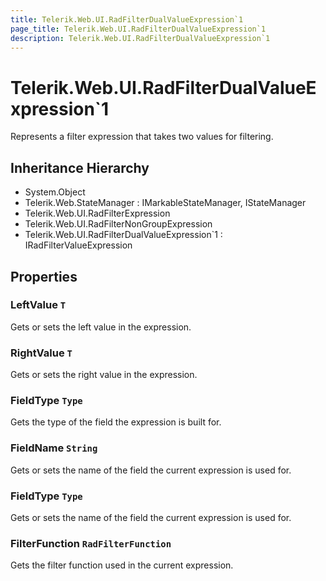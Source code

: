 ```yaml
---
title: Telerik.Web.UI.RadFilterDualValueExpression`1
page_title: Telerik.Web.UI.RadFilterDualValueExpression`1
description: Telerik.Web.UI.RadFilterDualValueExpression`1
---
```


# Telerik.Web.UI.RadFilterDualValueExpression`1

Represents a filter expression that takes two values for filtering.

## Inheritance Hierarchy

* System.Object
* Telerik.Web.StateManager : IMarkableStateManager, IStateManager
* Telerik.Web.UI.RadFilterExpression
* Telerik.Web.UI.RadFilterNonGroupExpression
* Telerik.Web.UI.RadFilterDualValueExpression`1 : IRadFilterValueExpression

## Properties

###  LeftValue `T`

Gets or sets the left value in the expression.

###  RightValue `T`

Gets or sets the right value in the expression.

###  FieldType `Type`

Gets the type of the field the expression is built for.

###  FieldName `String`

Gets or sets the name of the field the current expression is used for.

###  FieldType `Type`

Gets or sets the name of the field the current expression is used for.

###  FilterFunction `RadFilterFunction`

Gets the filter function used in the current expression.

